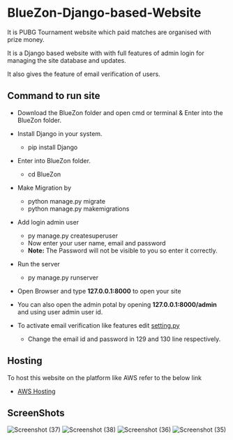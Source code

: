 # BlueZon-Django-based-Website
It is PUBG Tournament website which paid matches are organised with prize money.

It is a Django based website with with full features of admin login for managing the site database and updates.

It also gives the feature of email verification of users.

## Command to run site
* Download the BlueZon folder and open cmd or terminal & Enter into the BlueZon folder.

* Install Django in your system.
  - pip install Django

* Enter into BlueZon folder.
  - cd BlueZon

* Make Migration by
  - python manage.py migrate
  - python manage.py makemigrations
  
* Add login admin user
  - py manage.py createsuperuser
  - Now enter your user name, email and password
  - **Note:** The Password will not be visible to you so enter it correctly.

* Run the server
  - py manage.py runserver
  
* Open Browser and type  **127.0.0.1:8000** to open your site

* You can also open the admin potal by opening **127.0.0.1:8000/admin** and using user admin user id.

* To activate email verification like features edit [setting.py](https://github.com/AkiiSinghal/BlueZon-Django-based-Website/blob/master/BlueZon/gamers/settings.py)
  - Change the email id and password in 129 and 130 line respectively.
  
## Hosting
To host this website on the platform like AWS refer to the below link
* [AWS Hosting](https://youtu.be/OLS0XD6oINA)

## ScreenShots
![Screenshot (37)](https://user-images.githubusercontent.com/42001728/61988375-fe73b400-b03d-11e9-8f9c-fa821717245b.png)
![Screenshot (38)](https://user-images.githubusercontent.com/42001728/61988372-fddb1d80-b03d-11e9-8f33-4367fdcea34e.png)
![Screenshot (36)](https://user-images.githubusercontent.com/42001728/61988374-fe73b400-b03d-11e9-966b-78efe81aefbc.png)
![Screenshot (35)](https://user-images.githubusercontent.com/42001728/61988373-fe73b400-b03d-11e9-8199-8b979bef79f4.png)
